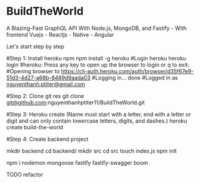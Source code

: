 # BuildTheWorld
A Blazing-Fast GraphQL API With Node.js, MongoDB, and Fastify - With frontend Vuejs - Reactjs - Native - Angular

Let's start step by step

#Step 1: Install heroku npm
npm install -g heroku
#Login heroku
heroku login
#heroku: Press any key to open up the browser to login or q to exit: 
#Opening browser to https://cli-auth.heroku.com/auth/browser/d35f67e9-51d3-4d27-a68b-8489d9aada03
#Logging in... done
#Logged in as nguyenthanh.ptiter@gmail.com

#Step 2: Clone git res
git clone git@github.com:nguyenthanhptiter11/BuildTheWorld.git

#Step 3: Heroku create (Name must start with a letter, end with a letter or digit and can only contain lowercase letters, digits, and dashes.)
heroku create build-the-world



#Step 4: Create backend project

mkdir backend
cd backend/
mkdir src
cd src
touch index.js
npm init



npm i nodemon mongoose fastify fastify-swagger boom


TODO refactor



